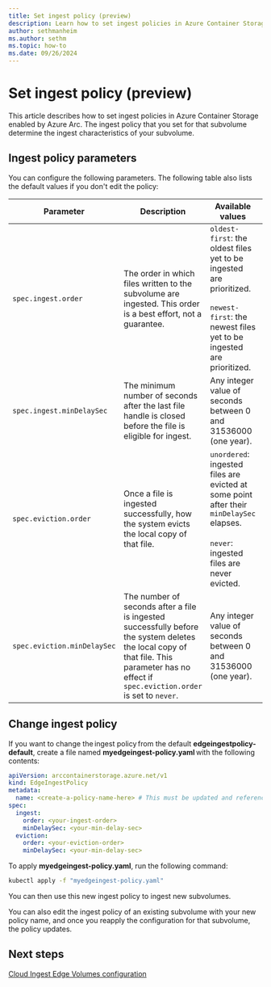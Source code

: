 ```yaml
---
title: Set ingest policy (preview)
description: Learn how to set ingest policies in Azure Container Storage enabled by Azure Arc.
author: sethmanheim
ms.author: sethm
ms.topic: how-to
ms.date: 09/26/2024
---
```


# Set ingest policy (preview)

This article describes how to set ingest policies in Azure Container Storage enabled by Azure Arc. The ingest policy that you set for that subvolume determine the ingest characteristics of your subvolume.

## Ingest policy parameters

You can configure the following parameters. The following table also lists the default values if you don't edit the policy:

| Parameter                  | Description                                                                                                                                                                                          | Available values                                                                                                                              | Default            |
|----------------------------|------------------------------------------------------------------------------------------------------------------------------------------------------------------------------------------------------|-----------------------------------------------------------------------------------------------------------------------------------------------|--------------------------|
| `spec.ingest.order`          | The order in which files written to the subvolume are ingested. This order is a best effort, not a guarantee.                                                                                            | `oldest-first`: the oldest files yet to be ingested are prioritized.<br/><br/> `newest-first`: the newest files yet to be ingested are prioritized.  | `oldest-first`             |
| `spec.ingest.minDelaySec`    | The minimum number of seconds after the last file handle is closed before the file is eligible for ingest.                                                                                            | Any integer value of seconds between 0 and 31536000 (one year).                                                                                | 60 seconds               |
| `spec.eviction.order`        | Once a file is ingested successfully, how the system evicts the local copy of that file.                                                                                                    | `unordered`: ingested files are evicted at some point after their `minDelaySec` elapses.<br/><br/>  `never`: ingested files are never evicted.      | `unordered`                |
| `spec.eviction.minDelaySec`  | The number of seconds after a file is ingested successfully before the system deletes the local copy of that file. This parameter has no effect if `spec.eviction.order` is set to `never`.  | Any integer value of seconds between 0 and 31536000 (one year).                                                                                | 300 seconds (5 minutes)  |

## Change ingest policy

If you want to change the ingest policy from the default **edgeingestpolicy-default**, create a file named **myedgeingest-policy.yaml** with the following contents:

```yaml
apiVersion: arccontainerstorage.azure.net/v1 
kind: EdgeIngestPolicy 
metadata: 
  name: <create-a-policy-name-here> # This must be updated and referenced in the spec.ingestPolicy section of the edgeSubvolume.yaml 
spec: 
  ingest: 
    order: <your-ingest-order> 
    minDelaySec: <your-min-delay-sec> 
  eviction: 
    order: <your-eviction-order> 
    minDelaySec: <your-min-delay-sec>
```

To apply **myedgeingest-policy.yaml**, run the following command:

```bash
kubectl apply -f "myedgeingest-policy.yaml"
```

You can then use this new ingest policy to ingest new subvolumes.

You can also edit the ingest policy of an existing subvolume with your new policy name, and once you reapply the configuration for that subvolume, the policy updates.

## Next steps

[Cloud Ingest Edge Volumes configuration](cloud-ingest-edge-volume-configuration.md)

